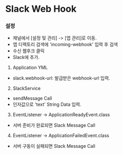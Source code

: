 # Slack Web Hook

### 설정
- 채널에서 [설정 및 관리] -> [앱 관리]로 이동.
- 앱 디렉토리 검색에 'incoming-webhook' 입력 후 검색
- 수신 웹후크 클릭
- Slack에 추가.



1. Application YML
  - slack.webhook-url: 발급받은 webhook-url 입력.

2. SlackService
  - sendMessage Call
  - 인자값으로 'text' String Data 입력.

3. EventListener -> ApplicationReadyEvent.class
  - 서버 준비가 완료되면 Slack Message Call

4. EventListener -> ApplicationFailedEvent.class
  - 서버 구동이 실패되면 Slack Message Call
